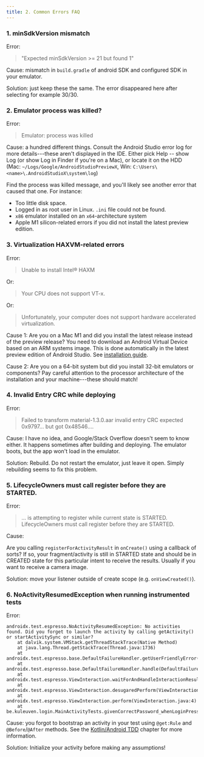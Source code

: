 ```yaml
---
title: 2. Common Errors FAQ
---
```


### 1. minSdkVersion mismatch

Error:

> "Expected minSdkVersion >= 21 but found 1"

Cause: mismatch in `build.gradle` of android SDK and configured SDK in your emulator.

Solution: just keep these the same. The error disappeared here after selecting for example 30/30.

### 2. Emulator process was killed?

Error:

> Emulator: process was killed

Cause: a hundred different things. Consult the Android Studio error log for more details---these aren't displayed in the IDE. Either pick Help -- show Log (or show Log in Finder if you're on a Mac), or locate it on the HDD (Mac: `~/Logs/Google/AndroidStudioPreviewX`, Win: `C:\Users\<name>\.AndroidStudioX\system\log`)

Find the process was killed message, and you'll likely see another error that caused that one. For instance:

- Too little disk space.
- Logged in as root user in Linux. `.ini` file could not be found.
- `x86` emulator installed on an `x64`-architecture system
- Apple M1 silicon-related errors if you did not install the latest preview edition.

### 3. Virtualization HAXVM-related errors

Error:

> Unable to install Intel® HAXM

Or: 

> Your CPU does not support VT-x.

Or:

> Unfortunately, your computer does not support hardware accelerated virtualization.

Cause 1: Are you on a Mac M1 and did you install the latest release instead of the preview release? You need to download an Android Virtual Device based on an ARM systems image. This is done automatically in the latest preview edition of Android Studio. See [installation guide](/extra/install).

Cause 2: Are you on a 64-bit system but did you install 32-bit emulators or components? Pay careful attention to the processor architecture of the installation and your machine---these should match!

### 4. Invalid Entry CRC while deploying

Error:

> Failed to transform material-1.3.0.aar invalid entry CRC expected 0x9797... but got 0x48546....

Cause: I have no idea, and Google/Stack Overflow doesn't seem to know either. It happens sometimes after building and deploying. The emulator boots, but the app won't load in the emulator. 

Solution: Rebuild. Do not restart the emulator, just leave it open. Simply rebuilding seems to fix this problem. 

### 5. LifecycleOwners must call register before they are STARTED.

Error:

> ... is attempting to register while current state is STARTED. LifecycleOwners must call register before they are STARTED.

Cause:

Are you calling `registerForActivityResult` in `onCreate()` using a callback of sorts? If so, your fragment/activity is still in STARTED state and should be in CREATED state for this particular intent to receive the results. Usually if you want to receive a camera image. 

Solution: move your listener outside of create scope (e.g. `onViewCreated()`).

### 6. NoActivityResumedException when running instrumented tests

Error:

```
androidx.test.espresso.NoActivityResumedException: No activities found. Did you forget to launch the activity by calling getActivity() or startActivitySync or similar?
    at dalvik.system.VMStack.getThreadStackTrace(Native Method)
    at java.lang.Thread.getStackTrace(Thread.java:1736)
    at androidx.test.espresso.base.DefaultFailureHandler.getUserFriendlyError(DefaultFailureHandler.java:12)
    at androidx.test.espresso.base.DefaultFailureHandler.handle(DefaultFailureHandler.java:7)
    at androidx.test.espresso.ViewInteraction.waitForAndHandleInteractionResults(ViewInteraction.java:8)
    at androidx.test.espresso.ViewInteraction.desugaredPerform(ViewInteraction.java:11)
    at androidx.test.espresso.ViewInteraction.perform(ViewInteraction.java:4)
    at be.kuleuven.login.MainActivityTests.givenCorrectPassword_whenLoginPressed_thenTransitionToWelcome(MainActivityTests.kt:60)
```

Cause: you forgot to bootstrap an activity in your test using `@get:Rule` and `@Before`/`@After` methods. See the [Kotlin/Android TDD](/lang/tdd) chapter for more information.

Solution: Initialize your activity before making any assumptions!
